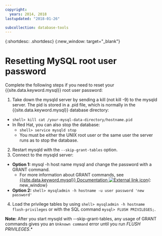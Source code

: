 ```yaml
---
copyright:
  years: 2014, 2018
lastupdated: "2018-01-26"

subcollection: database-tools
---
```


{:shortdesc: .shortdesc}
{:new_window: target="_blank"}

# Resetting MySQL root user password

Complete the following steps if you need to reset your {{site.data.keyword.mysql}} root user password:

1. Take down the mysqld server by sending a kill (not kill -9) to the mysqld server. The pid is stored in a .pid file, which is normally in the {{site.data.keyword.mysql}} database directory:
  * `shell> kill cat /your-mysql-data-directory/hostname.pid`
  * In Red Hat, you can also stop the database:
    * `shell> service mysqld stop`
    * You must be either the UNIX root user or the same user the server runs as to stop the database.
2. Restart mysqld with the `--skip-grant-tables` option.
3. Connect to the mysqld server:
  * **Option 1:** mysql -h host name mysql and change the password with a GRANT command.
    * For more information about GRANT commands, see [{{site.data.keyword.mysql}} Documentation ![External link icon](../../icons/launch-glyph.svg "External link icon")](http://www.mysql.com/doc/G/R/GRANT.html){: new_window}
  * **Option 2:** `shell> mysqladmin -h hostname -u user password 'new password'`
4. Load the privilege tables by using `shell> mysqladmin -h hostname flush-privileges` or with the SQL command `mysql> FLUSH PRIVILEGES;`.


**Note:** After you start mysqld with --skip-grant-tables, any usage of GRANT commands gives you an `Unknown command` error until you run _FLUSH PRIVILEGES_.*
